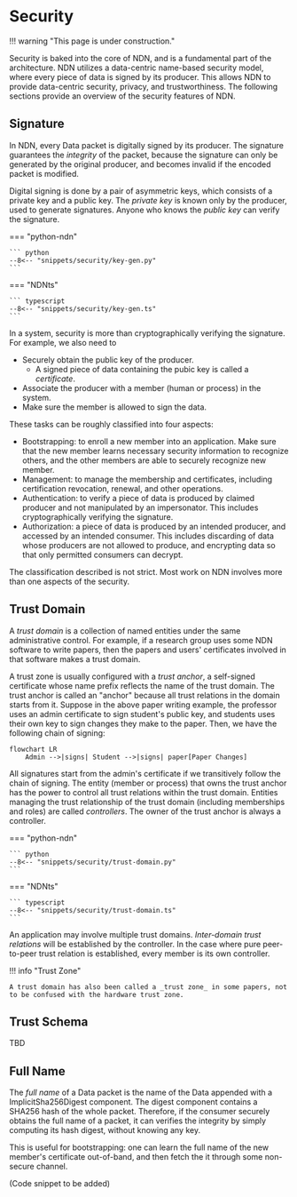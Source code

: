 # Security

!!! warning "This page is under construction."

Security is baked into the core of NDN, and is a fundamental part of the architecture. NDN utilizes a data-centric name-based security model, where every piece of data is signed by its producer. This allows NDN to provide data-centric security, privacy, and trustworthiness. The following sections provide an overview of the security features of NDN.

## Signature

In NDN, every Data packet is digitally signed by its producer.
The signature guarantees the _integrity_ of the packet, because the signature can only be generated by the original producer, and becomes invalid if the encoded packet is modified.

Digital signing is done by a pair of asymmetric keys, which consists of a private key and a public key.
The _private key_ is known only by the producer, used to generate signatures.
Anyone who knows the _public key_ can verify the signature.


=== "python-ndn"

    ``` python
    --8<-- "snippets/security/key-gen.py"
    ```

=== "NDNts"

    ``` typescript
    --8<-- "snippets/security/key-gen.ts"
    ```


In a system, security is more than cryptographically verifying the signature.
For example, we also need to

-   Securely obtain the public key of the producer.
    -   A signed piece of data containing the pubic key is called a _certificate_.
-   Associate the producer with a member (human or process) in the system.
-   Make sure the member is allowed to sign the data.

These tasks can be roughly classified into four aspects:

-   Bootstrapping: to enroll a new member into an application. Make sure that the new member learns necessary security information to recognize others, and the other members are able to securely recognize new member.
-   Management: to manage the membership and certificates, including certification revocation, renewal, and other operations.
-   Authentication: to verify a piece of data is produced by claimed producer and not manipulated by an impersonator.
    This includes cryptographically verifying the signature.
-   Authorization: a piece of data is produced by an intended producer, and accessed by an intended consumer.
    This includes discarding of data whose producers are not allowed to produce, and encrypting data so that only permitted consumers can decrypt.

The classification described is not strict. Most work on NDN involves more than one aspects of the security.

## Trust Domain

A _trust domain_ is a collection of named entities under the same administrative control.
For example, if a research group uses some NDN software to write papers,
then the papers and users' certificates involved in that software makes a trust domain.

A trust zone is usually configured with a _trust anchor_, a self-signed certificate whose name prefix reflects the name of the trust domain.
The trust anchor is called an "anchor" because all trust relations in the domain starts from it.
Suppose in the above paper writing example, the professor uses an admin certificate to sign student's public key,
and students uses their own key to sign changes they make to the paper.
Then, we have the following chain of signing:

``` mermaid
flowchart LR
    Admin -->|signs| Student -->|signs| paper[Paper Changes]
```

All signatures start from the admin's certificate if we transitively follow the chain of signing.
The entity (member or process) that owns the trust anchor has the power to control all trust relations within the trust domain.
Entities managing the trust relationship of the trust domain (including memberships and roles) are called _controllers_.
The owner of the trust anchor is always a controller.

=== "python-ndn"

    ``` python
    --8<-- "snippets/security/trust-domain.py"
    ```

=== "NDNts"

    ``` typescript
    --8<-- "snippets/security/trust-domain.ts"
    ```

An application may involve multiple trust domains. _Inter-domain trust relations_ will be established by the controller.
In the case where pure peer-to-peer trust relation is established, every member is its own controller.

!!! info "Trust Zone"

    A trust domain has also been called a _trust zone_ in some papers, not to be confused with the hardware trust zone.

## Trust Schema

TBD

## Full Name

The _full name_ of a Data packet is the name of the Data appended with a ImplicitSha256Digest component.
The digest component contains a SHA256 hash of the whole packet.
Therefore, if the consumer securely obtains the full name of a packet, it can verifies the integrity by simply computing its hash digest,
without knowing any key.

This is useful for bootstrapping: one can learn the full name of the new member's certificate out-of-band,
and then fetch the it through some non-secure channel.

(Code snippet to be added)
